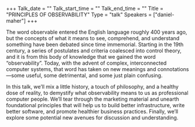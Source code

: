 +++
Talk_date = ""
Talk_start_time = ""
Talk_end_time = ""
Title = "PRINCIPLES OF OBSERVABILITY"
Type = "talk"
Speakers = ["daniel-maher"]
+++

The word observable entered the English language roughly 400 years ago, but the concepts of what it means to see, comprehend, and understand something have been debated since time immemorial. Starting in the 19th century, a series of postulates and criteria coalesced into control theory, and it is from this body of knowledge that we gained the word “observability”. Today, with the advent of complex, interconnected computer systems, that word has taken on new meanings and connotations—some useful, some detrimental, and some just plain confusing.

In this talk, we’ll mix a little history, a touch of philosophy, and a healthy dose of reality, to demystify what observability means to us as professional computer people. We’ll tear through the marketing material and unearth foundational principles that will help us to build better infrastructure, write better software, and promote healthier business practices. Finally, we’ll explore some potential new avenues for discussion and understanding.